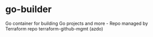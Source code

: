 # go-builder
Go container for building Go projects and more - Repo managed by Terraform repo terraform-github-mgmt (azdo)
